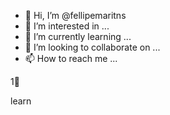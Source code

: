 - 👋 Hi, I’m @fellipemaritns
- 👀 I’m interested in ...
- 🌱 I’m currently learning ...
- 💞️ I’m looking to collaborate on ...
- 📫 How to reach me ...

<!---
fellipemaritns/fellipemaritns is a ✨ special ✨ repository because its `README.md` (this file) appears on your GitHub profile.
You can click the Preview link to take a look at your changes.
---> 1👀 
learn
